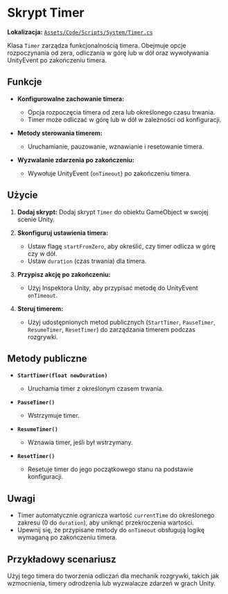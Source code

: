 ﻿# Skrypt Timer


**Lokalizacja:** [`Assets/Code/Scripts/System/Timer.cs`](../../../Assets/Code/Scripts/System/Timer.cs)


Klasa `Timer` zarządza funkcjonalnością timera. Obejmuje opcje rozpoczynania od zera, odliczania w górę lub w dół oraz wywoływania UnityEvent po zakończeniu timera.

## Funkcje

- **Konfigurowalne zachowanie timera:**
    - Opcja rozpoczęcia timera od zera lub określonego czasu trwania.
    - Timer może odliczać w górę lub w dół w zależności od konfiguracji.

- **Metody sterowania timerem:**
    - Uruchamianie, pauzowanie, wznawianie i resetowanie timera.

- **Wyzwalanie zdarzenia po zakończeniu:**
    - Wywołuje UnityEvent (`onTimeout`) po zakończeniu timera.

## Użycie

1. **Dodaj skrypt:** Dodaj skrypt `Timer` do obiektu GameObject w swojej scenie Unity.

2. **Skonfiguruj ustawienia timera:**
    - Ustaw flagę `startFromZero`, aby określić, czy timer odlicza w górę czy w dół.
    - Ustaw `duration` (czas trwania) dla timera.

3. **Przypisz akcję po zakończeniu:**
    - Użyj Inspektora Unity, aby przypisać metodę do UnityEvent `onTimeout`.

4. **Steruj timerem:**
    - Użyj udostępnionych metod publicznych (`StartTimer`, `PauseTimer`, `ResumeTimer`, `ResetTimer`) do zarządzania timerem podczas rozgrywki.

## Metody publiczne

- **`StartTimer(float newDuration)`**
    - Uruchamia timer z określonym czasem trwania.

- **`PauseTimer()`**
    - Wstrzymuje timer.

- **`ResumeTimer()`**
    - Wznawia timer, jeśli był wstrzymany.

- **`ResetTimer()`**
    - Resetuje timer do jego początkowego stanu na podstawie konfiguracji.

## Uwagi

- Timer automatycznie ogranicza wartość `currentTime` do określonego zakresu (0 do `duration`), aby uniknąć przekroczenia wartości.
- Upewnij się, że przypisane metody do `onTimeout` obsługują logikę wymaganą po zakończeniu timera.

## Przykładowy scenariusz

Użyj tego timera do tworzenia odliczań dla mechanik rozgrywki, takich jak wzmocnienia, timery odrodzenia lub wyzwalacze zdarzeń w grach Unity.
